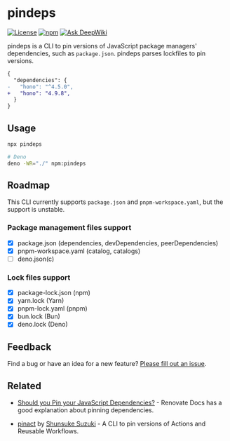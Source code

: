 # pindeps

[![License](https://img.shields.io/github/license/ryuapp/pindeps?labelColor=171717&color=39b54a&label=License)](https://github.com/ryuapp/pindeps/blob/main/LICENSE)
[![npm](https://img.shields.io/npm/v/pindeps?labelColor=171717&color=39b54a)](https://www.npmjs.com/package/pindeps)
[![Ask DeepWiki](https://deepwiki.com/badge.svg)](https://deepwiki.com/ryuapp/pindeps)

pindeps is a CLI to pin versions of JavaScript package managers' dependencies, such as `package.json`. pindeps parses lockfiles to pin versions.

```diff
{
  "dependencies": {
-   "hono": "^4.5.0",
+   "hono": "4.9.8",
  }
}
```

## Usage

```sh
npx pindeps

# Deno
deno -WR="./" npm:pindeps
```

## Roadmap

This CLI currently supports `package.json` and `pnpm-workspace.yaml`, but the support is unstable.

### Package management files support

- [x] package.json (dependencies, devDependencies, peerDependencies)
- [x] pnpm-workspace.yaml (catalog, catalogs)
- [ ] deno.json(c)

### Lock files support

- [x] package-lock.json (npm)
- [x] yarn.lock (Yarn)
- [x] pnpm-lock.yaml (pnpm)
- [x] bun.lock (Bun)
- [x] deno.lock (Deno)

## Feedback

Find a bug or have an idea for a new feature? [Please fill out an issue](https://github.com/ryuapp/pindeps/issues/new).

## Related

- [Should you Pin your JavaScript Dependencies?](https://docs.renovatebot.com/dependency-pinning/) - Renovate Docs has a good explanation about pinning dependencies.

- [pinact](https://github.com/suzuki-shunsuke/pinact) by [Shunsuke Suzuki](https://github.com/suzuki-shunsuke) - A CLI to pin versions of Actions and Reusable Workflows.
